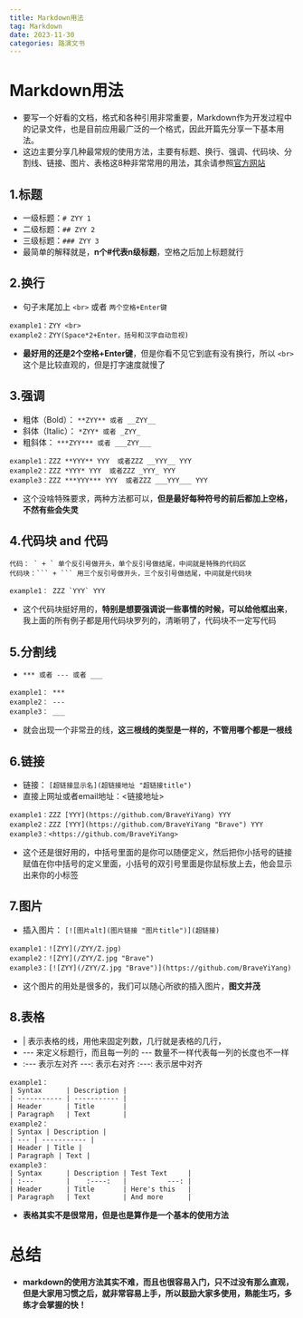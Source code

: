 ```yaml
---
title: Markdown用法
tag: Markdown
date: 2023-11-30
categories: 路演文书
---
```


# Markdown用法
- 要写一个好看的文档，格式和各种引用非常重要，Markdown作为开发过程中的记录文件，也是目前应用最广泛的一个格式，因此开篇先分享一下基本用法。
- 这边主要分享几种最常规的使用方法，主要有标题、换行、强调、代码块、分割线、链接、图片、表格这8种非常常用的用法，其余请参照[官方网站](https://markdown.com.cn)
## 1.标题
- 一级标题：`# ZYY 1`
- 二级标题：`## ZYY 2`
- 三级标题：`### ZYY 3`
- 最简单的解释就是，**n个#代表n级标题**，空格之后加上标题就行
## 2.换行
- 句子末尾加上 `<br>` 或者 `两个空格+Enter键`
```
example1：ZYY <br>
example2：ZYY(Space*2+Enter，括号和汉字自动忽视)
```
- **最好用的还是2个空格+Enter键**，但是你看不见它到底有没有换行，所以 `<br>` 这个是比较直观的，但是打字速度就慢了
## 3.强调
- 粗体（Bold）： `**ZYY** 或者 __ZYY__`
- 斜体（Italic）： `*ZYY* 或者 _ZYY_`
- 粗斜体： `***ZYY*** 或者 ___ZYY___`
```
example1：ZZZ **YYY** YYY  或者ZZZ __YYY__ YYY
example2：ZZZ *YYY* YYY  或者ZZZ _YYY_ YYY
example3：ZZZ ***YYY*** YYY  或者ZZZ ___YYY___ YYY
```
- 这个没啥特殊要求，两种方法都可以，**但是最好每种符号的前后都加上空格，不然有些会失灵**
## 4.代码块 and 代码
```
代码： ` + ` 单个反引号做开头，单个反引号做结尾，中间就是特殊的代码区
代码块：``` + ``` 用三个反引号做开头，三个反引号做结尾，中间就是代码块

example1： ZZZ `YYY` YYY
```
- 这个代码块挺好用的，**特别是想要强调说一些事情的时候，可以给他框出来**，我上面的所有例子都是用代码块罗列的，清晰明了，代码块不一定写代码
## 5.分割线
-  `*** 或者 --- 或者 ___`
```
example1： ***
example2： ---
example3： ___
```
- 就会出现一个非常丑的线，**这三根线的类型是一样的，不管用哪个都是一根线**
## 6.链接
- 链接： `[超链接显示名](超链接地址 "超链接title")`
- 直接上网址或者email地址：<链接地址>
```
example1：ZZZ [YYY](https://github.com/BraveYiYang) YYY
example2：ZZZ [YYY](https://github.com/BraveYiYang "Brave") YYY
example3：<https://github.com/BraveYiYang>
```
- 这个还是很好用的，中括号里面的是你可以随便定义，然后把你小括号的链接赋值在你中括号的定义里面，小括号的双引号里面是你鼠标放上去，他会显示出来你的小标签
## 7.图片
- 插入图片： `[![图片alt](图片链接 "图片title")](超链接)`
```
example1：![ZYY](/ZYY/Z.jpg)
example2：![ZYY](/ZYY/Z.jpg "Brave")
example3：[![ZYY](/ZYY/Z.jpg "Brave")](https://github.com/BraveYiYang)
```
- 这个图片的用处是很多的，我们可以随心所欲的插入图片，**图文并茂**
## 8.表格
-  | 表示表格的线，用他来固定列数，几行就是表格的几行，
- --- 来定义标题行，而且每一列的 --- 数量不一样代表每一列的长度也不一样
- :--- 表示左对齐 ---: 表示右对齐 :---: 表示居中对齐
```
example1：
| Syntax      | Description |
| ----------- | ----------- |
| Header      | Title       |
| Paragraph   | Text        |
example2：
| Syntax | Description |
| --- | ----------- |
| Header | Title |
| Paragraph | Text |
example3：
| Syntax      | Description | Test Text     |
| :---        |    :----:   |          ---: |
| Header      | Title       | Here's this   |
| Paragraph   | Text        | And more      |
```
- **表格其实不是很常用，但是也是算作是一个基本的使用方法**
# 总结
- **markdown的使用方法其实不难，而且也很容易入门，只不过没有那么直观，但是大家用习惯之后，就非常容易上手，所以鼓励大家多使用，熟能生巧，多练才会掌握的快！**